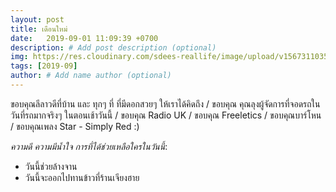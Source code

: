 ```yaml
---
layout: post
title: เดือนใหม่
date:   2019-09-01 11:09:39 +0700
description: # Add post description (optional)
img: https://res.cloudinary.com/sdees-reallife/image/upload/v1567311035/line_1567301116740.jpg # Add image post (optional)
tags: [2019-09]
author: # Add name author (optional)
---
```

ขอบคุณลีลาวดีที่บ้าน และ ทุกๆ ที่ ที่มีดอกสวยๆ ให้เราได้คิดถึง / ขอบคุณ คุณลุงผู้จัดการที่จอดรถในวันที่รถมากจริงๆ ในตอนเช้าวันนี้ / ขอบคุณ Radio UK / ขอบคุณ Freeletics / ขอบคุณบาร์โหน / ขอบคุณเพลง Star - Simply Red :)

<i class="fa fa-child" style="color:plum"></i>

*ความดี ความมีน้ำใจ การที่ได้ช่วยเหลือใครในวันนี้*:

- วันนี้ช่วยล้างจาน
- วันนี้จะออกไปทานข้าวที่ร้านเจียงฮาย
